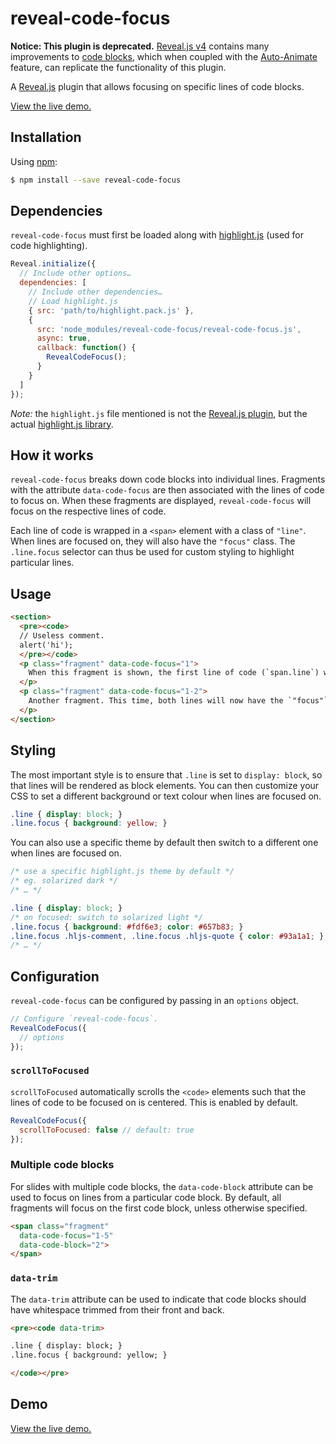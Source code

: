 # reveal-code-focus

**Notice: This plugin is deprecated.** [Reveal.js v4](https://github.com/hakimel/reveal.js/releases/tag/4.0.0) contains many improvements to [code blocks](https://revealjs.com/code/), which when coupled with the [Auto-Animate](https://revealjs.com/auto-animate/) feature, can replicate the functionality of this plugin.

A [Reveal.js](https://github.com/hakimel/reveal.js) plugin that allows focusing on specific lines of code blocks.

[View the live demo.](https://bnjmnt4n.github.io/reveal-code-focus/)

## Installation

Using [npm](https://www.npmjs.com/):

```bash
$ npm install --save reveal-code-focus
```

## Dependencies

`reveal-code-focus` must first be loaded along with [highlight.js](https://highlightjs.org/) (used for code highlighting).

```js
Reveal.initialize({
  // Include other options…
  dependencies: [
    // Include other dependencies…
    // Load highlight.js
    { src: 'path/to/highlight.pack.js' },
    {
      src: 'node_modules/reveal-code-focus/reveal-code-focus.js',
      async: true,
      callback: function() {
        RevealCodeFocus();
      }
    }
  ]
});
```

*Note:* the `highlight.js` file mentioned is not the [Reveal.js plugin](https://github.com/hakimel/reveal.js/blob/master/plugin/highlight/highlight.js), but the actual [highlight.js library](https://highlightjs.org/).

## How it works

`reveal-code-focus` breaks down code blocks into individual lines. Fragments with the attribute `data-code-focus` are then associated with the lines of code to focus on. When these fragments are displayed, `reveal-code-focus` will focus on the respective lines of code.

Each line of code is wrapped in a `<span>` element with a class of `"line"`. When lines are focused on, they will also have the `"focus"` class. The `.line.focus` selector can thus be used for custom styling to highlight particular lines.

## Usage

```html
<section>
  <pre><code>
  // Useless comment.
  alert('hi');
  </pre></code>
  <p class="fragment" data-code-focus="1">
    When this fragment is shown, the first line of code (`span.line`) will have the `"focus"` class added to it.
  </p>
  <p class="fragment" data-code-focus="1-2">
    Another fragment. This time, both lines will now have the `"focus"` class.
  </p>
</section>
```

## Styling

The most important style is to ensure that `.line` is set to `display: block`, so that lines will be rendered as block elements. You can then customize your CSS to set a different background or text colour when lines are focused on.

```css
.line { display: block; }
.line.focus { background: yellow; }
```

You can also use a specific theme by default then switch to a different one when lines are focused on.

```css
/* use a specific highlight.js theme by default */
/* eg. solarized dark */
/* … */

.line { display: block; }
/* on focused: switch to solarized light */
.line.focus { background: #fdf6e3; color: #657b83; }
.line.focus .hljs-comment, .line.focus .hljs-quote { color: #93a1a1; }
/* … */
```

## Configuration

`reveal-code-focus` can be configured by passing in an `options` object.

```js
// Configure `reveal-code-focus`.
RevealCodeFocus({
  // options
});
```

### `scrollToFocused`

`scrollToFocused` automatically scrolls the `<code>` elements such that the lines of code to be focused on is centered. This is enabled by default.


```js
RevealCodeFocus({
  scrollToFocused: false // default: true
});
```

### Multiple code blocks

For slides with multiple code blocks, the `data-code-block` attribute can be used to focus on lines from a particular code block. By default, all fragments will focus on the first code block, unless otherwise specified.

```html
<span class="fragment"
  data-code-focus="1-5"
  data-code-block="2">
</span>
```

### `data-trim`

The `data-trim` attribute can be used to indicate that code blocks should have whitespace trimmed from their front and back.


```html
<pre><code data-trim>

.line { display: block; }
.line.focus { background: yellow; }

</code></pre>
```

## Demo

[View the live demo.](https://bnjmnt4n.github.io/reveal-code-focus/)

